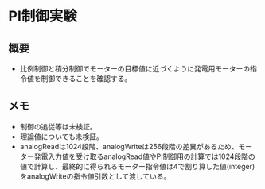 # PI制御実験

## 概要
* 比例制御と積分制御でモーターの目標値に近づくように発電用モーターの指令値を制御できることを確認する。

## メモ
* 制御の追従等は未検証。
* 理論値についても未検証。
* analogReadは1024段階、analogWriteは256段階の差異があるため、モーター発電入力値を受け取るanalogRead値やPI制御用の計算では1024段階の値で計算し、最終的に得られるモーター指令値は4で割り算した値(integer)をanalogWriteの指令値引数として渡している。